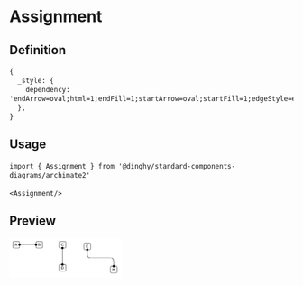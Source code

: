 # Assignment

## Definition

```
{
  _style: { 
    dependency: 'endArrow=oval;html=1;endFill=1;startArrow=oval;startFill=1;edgeStyle=elbowEdgeStyle;elbow=vertical',
  },
}
```

## Usage

```
import { Assignment } from '@dinghy/standard-components-diagrams/archimate2'

<Assignment/>
```

## Preview

<img src="./assignment.png" width="200"/>
